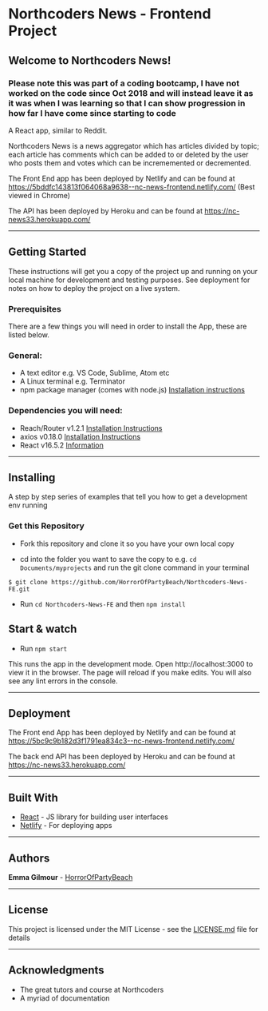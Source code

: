 # **Northcoders News - Frontend Project**

## **Welcome to Northcoders News!** 

### **Please note this was part of a coding bootcamp, I have not worked on the code since Oct 2018 and will instead leave it as it was when I was learning so that I can show progression in how far I have come since starting to code**

A React app, similar to Reddit.

Northcoders News is a news aggregator which has articles divided by topic; each article has comments which can be added to or deleted by the user who posts them and votes which can be incrememented or decremented.

The Front End app has been deployed by Netlify and can be found at https://5bddfc143813f064068a9638--nc-news-frontend.netlify.com/ (Best viewed in Chrome)

The API has been deployed by Heroku and can be found at https://nc-news33.herokuapp.com/

------------

## **Getting Started**

These instructions will get you a copy of the project up and running on your local machine for development and testing purposes. See deployment for notes on how to deploy the project on a live system.

### **Prerequisites**

There are a few things you will need in order to install the App, these are listed below.

### General:

* A text editor e.g. VS Code, Sublime, Atom etc
* A Linux terminal e.g. Terminator
* npm package manager (comes with node.js) [Installation instructions](https://www.npmjs.com/)

### Dependencies you will need:

* Reach/Router v1.2.1 [Installation Instructions](https://reach.tech/router/tutorial/02-installation)
* axios v0.18.0 [Installation Instructions](https://www.npmjs.com/package/axios)
* React v16.5.2 [Information](https://reactjs.org/)


----------

## **Installing**

A step by step series of examples that tell you how to get a development env running

### **Get this Repository**

* Fork this repository and clone it so you have your own local copy

* cd into the folder you want to save the copy to e.g. `cd Documents/myprojects` and run the git clone command in your terminal

```
$ git clone https://github.com/HorrorOfPartyBeach/Northcoders-News-FE.git
```

* Run `cd Northcoders-News-FE` and then `npm install`

## Start & watch

* Run `npm start`

This runs the app in the development mode. Open http://localhost:3000 to view it in the browser. The page will reload if you make edits. You will also see any lint errors in the console.

--------------

## **Deployment**

The Front end App has been deployed by Netlify and can be found at https://5bc9c9b182d3f1791ea834c3--nc-news-frontend.netlify.com/

The back end API has been deployed by Heroku and can be found at https://nc-news33.herokuapp.com/

--------------------

## **Built With**

* [React](https://reactjs.org/) - JS library for building user interfaces
* [Netlify](https://www.netlify.com/) - For deploying apps 

----------------

## **Authors**

**Emma Gilmour** - [HorrorOfPartyBeach](https://github.com/HorrorOfPartyBeach)

---------------

## **License**

This project is licensed under the MIT License - see the [LICENSE.md](LICENSE.md) file for details

--------------

## **Acknowledgments**

* The great tutors and course at Northcoders
* A myriad of documentation
